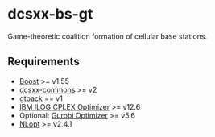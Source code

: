 dcsxx-bs-gt
===========

Game-theoretic coalition formation of cellular base stations.

Requirements
------------
* [Boost](http://www.boost.org) >= v1.55
* [dcsxx-commons](https://github.org/sguazt/dcsxx-commons) >= v2
* [gtpack](https://github.org/sguazt/gtpack) == v1
* [IBM ILOG CPLEX Optimizer](http://www-01.ibm.com/software/commerce/optimization/cplex-optimizer/index.html) >= v12.6
* Optional: [Gurobi Optimizer](http://www.gurobi.com/products/gurobi-optimizer/gurobi-overview) >= v5.6
* [NLopt](http://ab-initio.mit.edu/wiki/index.php/NLopt) >= v2.4.1
